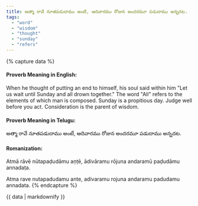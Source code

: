 ```yaml
---
title: అత్మా రావే నూతపడుదాము అంటే, ఆదివారము రోజున అందరమూ పడుదాము అన్నదట.
tags:
  - "word"
  - "wisdom"
  - "thought"
  - "sunday"
  - "refers"
---
```


{% capture data %}
#### Proverb Meaning in English:
When he thought of putting an end to himself, his soul said within him "Let us wait until Sunday and all drown together."
The word "All" refers to the elements of which man is composed.
Sunday is a propitious day.
Judge well before you act.
Consideration is the parent of wisdom.

#### Proverb Meaning in Telugu:
అత్మా రావే నూతపడుదాము అంటే, ఆదివారము రోజున అందరమూ పడుదాము అన్నదట.

#### Romanization:
Atmā rāvē nūtapaḍudāmu aṇṭē, ādivāramu rōjuna andaramū paḍudāmu annadaṭa.

Atma rave nutapadudamu ante, adivaramu rojuna andaramu padudamu annadata.
{% endcapture %}

{{ data | markdownify }}

